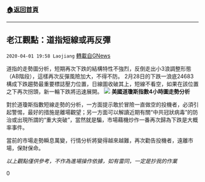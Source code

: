 ###  [:house:返回首頁](https://github.com/ourhimalayas/txt)
---

## 老江觀點：道指短線或再反彈
`2020-04-01 19:58 Laojiang` [轉載自GNews](https://gnews.org/zh-hant/159465/)

道指的走勢圖分析，短期再次下跌的結構特性不強烈，反倒走出小3浪調整形態（AB階段），這樣再次反彈風險加大，不得不防。 2月28日的下跌一浪底24683構成下跌趨勢最重要標誌壓力位置，日線圖收破其上，短線不看空，如果在該位置之下再次拐頭，新一輪下跌將迅速展開。
![](https://s3-ap-northeast-1.amazonaws.com/news.guo.offload.media/wp-content/uploads/2020/04/01194817/image.png) **美國道瓊斯指數4小時圖走勢分析** 


對於道瓊斯指數短線走勢的分析，一方面提示敢於冒險一直做空的投機者，必須引起警惕，最好的措施是離場觀望；另一方面可以解讀近期有關“中共冠狀病毒”的防治或出現所謂的“重大突破”，當然就是騙，市場藉機炒作一番再次歸為下跌是大概率事件。



當前的市場走勢瞬息萬變，行情分析將變得越來越難，再次勸告投機者，遠離市場，保財保命。



*以上觀點僅供參考，不作為進場操作依據，如有雷同，一定是抄我的作業*

0

